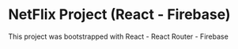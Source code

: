 # NetFlix Project (React - Firebase)

This project was bootstrapped with React - React Router - Firebase
